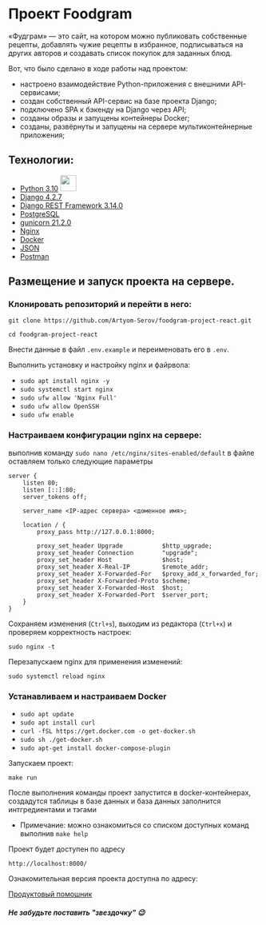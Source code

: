 # Проект Foodgram

«Фудграм» — это сайт, на котором можно публиковать собственные рецепты, добавлять чужие рецепты в избранное, подписываться на других авторов и создавать список покупок для заданных блюд.

Вот, что было сделано в ходе работы над проектом:
* настроено взаимодействие Python-приложения с внешними API-сервисами;
* создан собственный API-сервис на базе проекта Django;
* подключено SPA к бэкенду на Django через API;
* созданы образы и запущены контейнеры Docker;
* созданы, развёрнуты и запущены на сервере мультиконтейнерные приложения;

## Технологии:
* [Python 3.10](https://docs.python.org/3.10/) <img height="32" width="32" src="https://cdn.jsdelivr.net/npm/simple-icons@v11/icons/python.svg" />
* [Django 4.2.7](https://www.djangoproject.com/)
* [Django REST Framework 3.14.0](https://www.django-rest-framework.org/)
* [PostgreSQL](https://www.postgresql.org/)
* [gunicorn 21.2.0](https://docs.gunicorn.org/en/stable/)
* [Nginx](https://nginx.org/)
* [Docker](https://www.docker.com/)
* [JSON](https://www.json.org)
* [Postman](https://www.postman.com/)


## Размещение и запуск проекта на сервере.
### Клонировать репозиторий и перейти в него:
```
git clone https://github.com/Artyom-Serov/foodgram-project-react.git
```
```
cd foodgram-project-react
```
Внести данные в файл `.env.example` и переименовать его в `.env`.

Выполнить установку и настройку nginx и файрвола:
* `sudo apt install nginx -y`
* `sudo systemctl start nginx`
* `sudo ufw allow 'Nginx Full'`
* `sudo ufw allow OpenSSH`
* `sudo ufw enable`

### Настраиваем конфигурации nginx на сервере:
выполнив команду `sudo nano /etc/nginx/sites-enabled/default` в файле оставляем только следующие параметры
```
server {
    listen 80;
    listen [::]:80;
    server_tokens off;

    server_name <IP-адрес сервера> <доменное имя>;

    location / {
        proxy_pass http://127.0.0.1:8000;

        proxy_set_header Upgrade           $http_upgrade;
        proxy_set_header Connection        "upgrade";
        proxy_set_header Host              $host;
        proxy_set_header X-Real-IP         $remote_addr;
        proxy_set_header X-Forwarded-For   $proxy_add_x_forwarded_for;
        proxy_set_header X-Forwarded-Proto $scheme;
        proxy_set_header X-Forwarded-Host  $host;
        proxy_set_header X-Forwarded-Port  $server_port;
    }
}
```
Сохраняем изменения (`Ctrl+s`), выходим из редактора (`Ctrl+x`) и проверяем корректность настроек:
```
sudo nginx -t
```
Перезапускаем nginx для применения изменений:
```
sudo systemctl reload nginx
```
### Устанавливаем и настраиваем Docker 
* `sudo apt update`
* `sudo apt install curl`
* `curl -fSL https://get.docker.com -o get-docker.sh`
* `sudo sh ./get-docker.sh`
* `sudo apt-get install docker-compose-plugin`

Запускаем проект:
```
make run
```

После выполнения команды проект запустится в docker-контейнерах, создадутся таблицы в базе данных и база данных заполнится интгредиентами и тэгами
* Примечание: можно ознакомиться со списком доступных команд выполнив `make help`

Проект будет доступен по адресу 
```
http://localhost:8000/
```
Ознакомительная версия проекта доступна по адресу:

[Продуктовый помошник](https://foodgramm-react.sytes.net)

##### Не забудьте поставить "звездочку" :wink:
